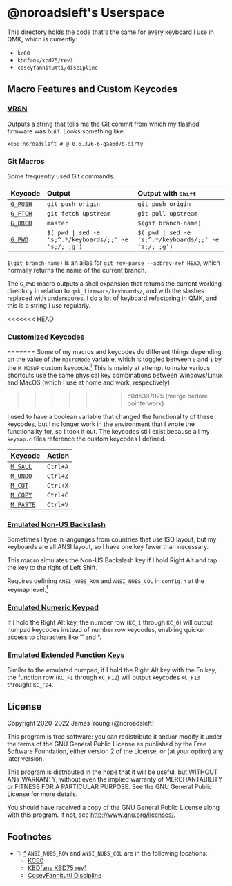 # @noroadsleft's Userspace

This directory holds the code that's the same for every keyboard I use in QMK, which is currently:

- `kc60`
- `kbdfans/kbd75/rev1`
- `coseyfannitutti/discipline`


## Macro Features and Custom Keycodes

### [VRSN](./noroadsleft.c#L44-L48)

Outputs a string that tells me the Git commit from which my flashed firmware was built. Looks something like:

    kc60:noroadsleft # @ 0.6.326-6-gae6d7b-dirty

### Git Macros

Some frequently used Git commands.

| Keycode                             | Output                                                | Output with <kbd>Shift</kbd>                          |
| :---------------------------------- | :---------------------------------------------------- | :---------------------------------------------------- |
| [`G_PUSH`](./noroadsleft.c#L44-L48) | `git push origin `                                    | `git push origin `                                    |
| [`G_FTCH`](./noroadsleft.c#L49-L58) | `git fetch upstream `                                 | `git pull upstream `                                  |
| [`G_BRCH`](./noroadsleft.c#L59-L68) | `master`                                              | `$(git branch-name)`                                  |
| [`G_PWD`](./noroadsleft.c#L69-L74)  | `$( pwd \| sed -e 's;^.*/keyboards/;;' -e 's;/;_;g')`  | `$( pwd \| sed -e 's;^.*/keyboards/;;' -e 's;/;_;g')`  |

`$(git branch-name)` is an alias for `git rev-parse --abbrev-ref HEAD`, which normally returns the name of the current branch.

The `G_PWD` macro outputs a shell expansion that returns the current working directory in relation to `qmk_firmware/keyboards/`, and with the slashes replaced with underscores. I do a lot of keyboard refactoring in QMK, and this is a string I use regularly.

<<<<<<< HEAD
### Customized Keycodes
=======
Some of my macros and keycodes do different things depending on the value of the [`macroMode` variable](./noroadsleft.c#L23), which is [toggled between `0` and `1`](./noroadsleft.c#L127-L131) by the `M_MDSWP` custom keycode.[<sup>1</sup>](#footnotes) This is mainly at attempt to make various shortcuts use the same physical key combinations between Windows/Linux and MacOS (which I use at home and work, respectively).
>>>>>>> c0de397925 (merge bedore pointerwork)

I used to have a boolean variable that changed the functionality of these keycodes, but I no longer work in the environment that I wrote the functionality for, so I took it out. The keycodes still exist because all my `keymap.c` files reference the custom keycodes I defined.

| Keycode                               | Action    |
| :------------------------------------ | :-------- |
| [`M_SALL`](./noroadsleft.c#L75-L79)   | `Ctrl+A`  |
| [`M_UNDO`](./noroadsleft.c#L80-L88)   | `Ctrl+Z`  |
| [`M_CUT`](./noroadsleft.c#L89-L93)    | `Ctrl+X`  |
| [`M_COPY`](./noroadsleft.c#L94-L98)   | `Ctrl+C`  |
| [`M_PASTE`](./noroadsleft.c#L99-L107) | `Ctrl+V`  |

### [Emulated Non-US Backslash](./noroadsleft.c#L27-L37)

Sometimes I type in languages from countries that use ISO layout, but my keyboards are all ANSI layout, so I have one key fewer than necessary.

This macro simulates the Non-US Backslash key if I hold Right Alt and tap the key to the right of Left Shift.

Requires defining `ANSI_NUBS_ROW` and `ANSI_NUBS_COL` in `config.h` at the keymap level.[<sup>1</sup>](#footnotes)

### [Emulated Numeric Keypad](./noroadsleft.c#L108-L122)

If I hold the Right Alt key, the number row (`KC_1` through `KC_0`) will output numpad keycodes instead of number row keycodes, enabling quicker access to characters like ™ and °.

### [Emulated Extended Function Keys](./noroadsleft.c#L123-L137)

Similar to the emulated numpad, if I hold the Right Alt key with the Fn key, the function row (`KC_F1` through `KC_F12`) will output keycodes `KC_F13` throught `KC_F24`.


## License

Copyright 2020-2022 James Young (@noroadsleft)

This program is free software: you can redistribute it and/or modify
it under the terms of the GNU General Public License as published by
the Free Software Foundation, either version 2 of the License, or
(at your option) any later version.

This program is distributed in the hope that it will be useful,
but WITHOUT ANY WARRANTY; without even the implied warranty of
MERCHANTABILITY or FITNESS FOR A PARTICULAR PURPOSE.  See the
GNU General Public License for more details.

You should have received a copy of the GNU General Public License
along with this program.  If not, see <http://www.gnu.org/licenses/>.


## Footnotes

- 1: [^](#emulated-non-us-backslash) `ANSI_NUBS_ROW` and `ANSI_NUBS_COL` are in the following locations:
  - [KC60](../../keyboards/kc60/keymaps/noroadsleft/config.h#L35-L36)
  - [KBDfans KBD75 rev1](../../keyboards/kbdfans/kbd75/keymaps/noroadsleft/config.h#L26-L27)
  - [CoseyFannitutti Discipline](../../keyboards/coseyfannitutti/discipline/keymaps/noroadsleft/config.h#L19-L20)
